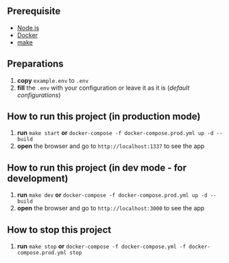 ## Prerequisite

- [Node.js](https://nodejs.org/en/)
- [Docker](https://www.docker.com/get-started)
- [make](https://www.gnu.org/software/make/)

## Preparations

1. **copy** `example.env` to `.env`
2. **fill** the `.env` with your configuration or leave it as it is (_default configurations_)

## How to run this project (in production mode)

1. **run** `make start` **or** `docker-compose -f docker-compose.prod.yml up -d --build`
2. **open** the browser and go to `http://localhost:1337` to see the app

## How to run this project (in dev mode - for development)

1. **run** `make dev` **or** `docker-compose -f docker-compose.prod.yml up -d --build`
2. **open** the browser and go to `http://localhost:3000` to see the app

## How to stop this project

1. **run** `make stop` **or** `docker-compose -f docker-compose.yml -f docker-compose.prod.yml stop`
